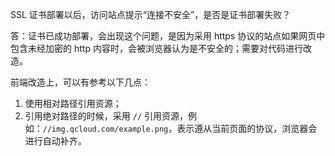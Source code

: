 SSL 证书部署以后，访问站点提示“连接不安全”，是否是证书部署失败？

答：证书已成功部署，会出现这个问题，是因为采用 https 协议的站点如果网页中包含未经加密的 http 内容时，会被浏览器认为是不安全的；需要对代码进行改造。

前端改造上，可以有参考以下几点：
1. 使用相对路径引用资源；
2. 引用绝对路径的时候，采用 `//` 引用资源，例如：`//img.qcloud.com/example.png`，表示遵从当前页面的协议，浏览器会进行自动补齐。
